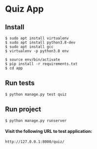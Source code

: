 # Quiz App #

## Install ##
    $ sudo apt install virtualenv
    $ sudo apt install python3.8-dev
    $ sudo apt install gcc
    $ virtualenv -p python3.8 env

    $ source env/bin/activate
    $ pip install -r requirements.txt
    $ cd app

## Run tests ##
    $ python manage.py test quiz

## Run project ##
    $ python manage.py runserver

#### Visit the following URL to test application: ####
```
http://127.0.0.1:8000/quiz/
```
